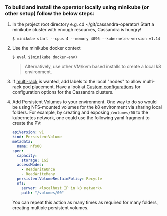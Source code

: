 ### To build and install the operator locally using minikube (or other setup) follow the below steps:

 1) In the project root directory e.g. cd ~/git/cassandra-operator/
    Start a minikube cluster with enough resources, Cassandra is hungry!
    ```
    $ minikube start --cpus 4 --memory 4096 --kubernetes-version v1.14
    ```

 1) Use the minikube docker context 
    ```
    $ eval $(minikube docker-env)
    ```
    
    > Alternatively, use other VM/kvm based installs to create a local k8 environment.
    
 1) If [multi-rack](../custom-configuration.md) is wanted, add labels to the local "nodes" to allow multi-rack pod placement. Have a look at [Custom configurations](../custom-configuration.md) for configuration options for the Cassandra clusters.
 
 1) Add Persistent Volumes to your environment. One way to do so would be using NFS-mounted volumes for the k8 environment via sharing local folders. For example, by creating and exposing `/volumes/00` to the kubernetes network, one could use the following yaml fragment to create the PV:
    ```yaml
    apiVersion: v1
    kind: PersistentVolume
    metadata:
      name: nfs00
    spec:
      capacity:
        storage: 1Gi
      accessModes:
        - ReadWriteOnce
        - ReadWriteMany
      persistentVolumeReclaimPolicy: Recycle
      nfs:
        server: <localhost IP in k8 network>
        path: "/volumes/00"
    ```
    You can repeat this action as many times as required for many folders, creating multiple persistent volumes.